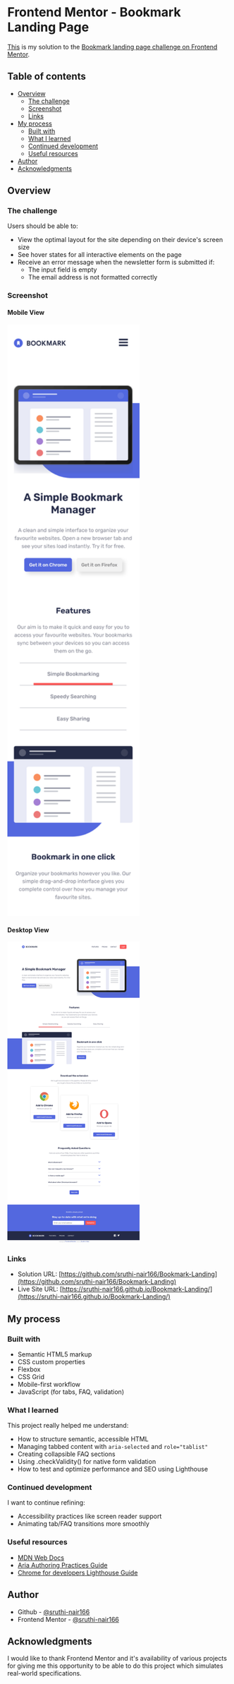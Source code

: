 # Frontend Mentor - Bookmark Landing Page

[This](https://sruthi-nair166.github.io/Bookmark-Landing/) is my solution to the [Bookmark landing page challenge on Frontend Mentor](https://www.frontendmentor.io/challenges/bookmark-landing-page-5d0b588a9edda32581d29158).


## Table of contents

- [Overview](#overview)
  - [The challenge](#the-challenge)
  - [Screenshot](#screenshot)
  - [Links](#links)
- [My process](#my-process)
  - [Built with](#built-with)
  - [What I learned](#what-i-learned)
  - [Continued development](#continued-development)
  - [Useful resources](#useful-resources)
- [Author](#author)
- [Acknowledgments](#acknowledgments)


## Overview

### The challenge

Users should be able to:

- View the optimal layout for the site depending on their device's screen size
- See hover states for all interactive elements on the page
- Receive an error message when the newsletter form is submitted if:
  - The input field is empty
  - The email address is not formatted correctly


### Screenshot

#### Mobile View

<img src="./Screenshots/frontend-mentor-bookmark-landing-page-mobile.png" width="300" alt="Mobile Screenshot" />

#### Desktop View

<img src="./Screenshots/frontend-mentor-bookmark-landing-page-desktop.png" width="300" alt="Desktop Screenshot" />


### Links

- Solution URL: [https://github.com/sruthi-nair166/Bookmark-Landing](https://github.com/sruthi-nair166/Bookmark-Landing)
- Live Site URL: [https://sruthi-nair166.github.io/Bookmark-Landing/](https://sruthi-nair166.github.io/Bookmark-Landing/)



## My process

### Built with

- Semantic HTML5 markup
- CSS custom properties
- Flexbox
- CSS Grid
- Mobile-first workflow
- JavaScript (for tabs, FAQ, validation)


### What I learned

This project really helped me understand:

- How to structure semantic, accessible HTML
- Managing tabbed content with `aria-selected` and `role="tablist"`
- Creating collapsible FAQ sections
- Using .checkValidity() for native form validation
- How to test and optimize performance and SEO using Lighthouse


### Continued development

I want to continue refining:

- Accessibility practices like screen reader support
- Animating tab/FAQ transitions more smoothly


### Useful resources

- [MDN Web Docs](https://developer.mozilla.org/en-US/) 
- [Aria Authoring Practices Guide](https://www.w3.org/WAI/ARIA/apg/)
- [Chrome for developers Lighthouse Guide](https://developer.chrome.com/docs/lighthouse/overview/#get-started)



## Author

- Github - [@sruthi-nair166](https://github.com/sruthi-nair166)
- Frontend Mentor - [@sruthi-nair166](https://www.frontendmentor.io/profile/sruthi-nair166)



## Acknowledgments

I would like to thank Frontend Mentor and it's availability of various projects for giving me this opportunity to be able to do this project which simulates real-world specifications.
